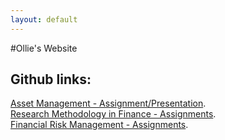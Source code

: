 ```yaml
---
layout: default
---
```

#Ollie's Website
## Github links:

[Asset Management - Assignment/Presentation](https://github.com/OliverFrisvoll/ResMeth_Ass/invitations). <br>
[Research Methodology in Finance - Assignments](https://github.com/OliverFrisvoll/AssetManage_Ass/invitations). <br>
[Financial Risk Management - Assignments](https://github.com/OliverFrisvoll/Financial_risk_assignments/invitations).


<br>
